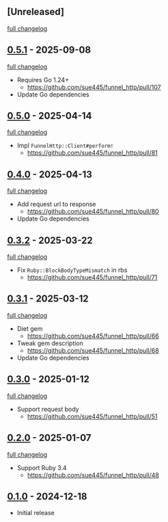 ## [Unreleased]
[full changelog](http://github.com/sue445/funnel_http/compare/v0.5.1...main)

## [0.5.1](https://github.com/sue445/funnel_http/releases/tag/v0.5.1) - 2025-09-08
[full changelog](http://github.com/sue445/funnel_http/compare/v0.5.0...v0.5.1)

* Requires Go 1.24+
  * https://github.com/sue445/funnel_http/pull/107
* Update Go dependencies

## [0.5.0](https://github.com/sue445/funnel_http/releases/tag/v0.5.0) - 2025-04-14
[full changelog](http://github.com/sue445/funnel_http/compare/v0.4.0...v0.5.0)

* Impl `FunnelHttp::Client#perform!`
  * https://github.com/sue445/funnel_http/pull/81

## [0.4.0](https://github.com/sue445/funnel_http/releases/tag/v0.4.0) - 2025-04-13
[full changelog](http://github.com/sue445/funnel_http/compare/v0.3.2...v0.4.0)

* Add request url to response
  * https://github.com/sue445/funnel_http/pull/80
* Update Go dependencies

## [0.3.2](https://github.com/sue445/funnel_http/releases/tag/v0.3.2) - 2025-03-22
[full changelog](http://github.com/sue445/funnel_http/compare/v0.3.1...v0.3.2)

* Fix `Ruby::BlockBodyTypeMismatch` in rbs
  * https://github.com/sue445/funnel_http/pull/71

## [0.3.1](https://github.com/sue445/funnel_http/releases/tag/v0.3.1) - 2025-03-12
[full changelog](http://github.com/sue445/funnel_http/compare/v0.3.0...v0.3.1)

* Diet gem
  * https://github.com/sue445/funnel_http/pull/66
* Tweak gem description
  * https://github.com/sue445/funnel_http/pull/68
* Update Go dependencies

## [0.3.0](https://github.com/sue445/funnel_http/releases/tag/v0.3.0) - 2025-01-12
[full changelog](http://github.com/sue445/funnel_http/compare/v0.2.0...v0.3.0)

* Support request body
  * https://github.com/sue445/funnel_http/pull/51

## [0.2.0](https://github.com/sue445/funnel_http/releases/tag/v0.2.0) - 2025-01-07
[full changelog](http://github.com/sue445/funnel_http/compare/v0.1.0...v0.2.0)

* Support Ruby 3.4
  * https://github.com/sue445/funnel_http/pull/48

## [0.1.0](https://github.com/sue445/funnel_http/releases/tag/v0.1.0) - 2024-12-18

- Initial release
